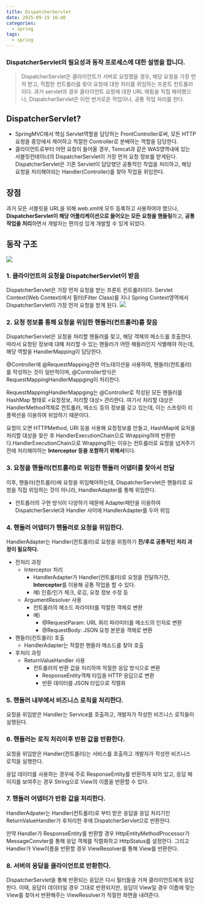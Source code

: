 ```yaml
---
title: DispatcherServlet
date: 2025-09-19 16:40
categories:
  - spring
tags:
  - spring
---
```

### DispatcherServlet의 필요성과 동작 프로세스에 대한 설명을 합니다.
> DispatcherServlet은 클라이언트가 서버로 요청했을 경우, 해당 요청을 가장 먼저 받고, 적합한 컨트롤러를 찾아 요청에 대한 처리를 위임하는 프론트 컨트롤러이다. 과거 servlet의 경우 클라이언트 요청에 대한 URL 매핑을 직접 해야했으나,
> DispatcherServlet은 이런 번거로운 작업이나, 공통 작업 처리를 한다.

<!-- more -->
## DispatcherServlet?
- SpringMVC에서 핵심 Servlet역할을 담당하는 FrontController로써, 모든 HTTP요청을 중앙에서 제어하고 적절한 Controller로 분배하는 역할을 담당한다.
- 클라이언트로부터 어떤 요청이 들어올 경우, Tomcat과 같은 WAS영역내에 있는 서블릿컨테이너의 DispatcherServlet이 가장 먼저 요청 정보를 받게된다. DispatcherServlet은 기존 Servlet이 담당했던 공통적인 작업을 처리하고, 해당 요청을 처리해야되는 Handler(Controller)를 찾아 작업을 위임한다.
## 장점
과거 모든 서블릿을 URL을 위해 web.xml에 모두 등록하고 사용하여야 했으나, **DispatcherServlet이 해당 어플리케이션으로 들어오는 모든 요청을 핸들링**하고, **공통 작업을 처리**하면서 개발자는 편의성 있게 개발할 수 있게 되었다.
## 동작 구조
![](https://velog.velcdn.com/images/baekhk1006/post/36a0f7c3-967c-44bf-bb05-2dd623e20ec3/image.png)
### 1. 클라이언트의 요청을 DispatcherServlet이 받음
DispatcherServlet은 가장 먼저 요청을 받는 프론트 컨트롤러이다. Servlet Context(Web Context)에서 필터(Filter Class)를 지나 Spring Context영역에서 DispatcherServlet이 가장 먼저 요청을 받게 된다.
![](https://velog.velcdn.com/images/baekhk1006/post/3de09622-6ef3-4b0c-8323-07d1c5222ef0/image.png)
### 2. 요청 정보를 통해 요청을 위임한 핸들러(컨트롤러)를 찾음
DispatcherServlet은 요청을 처리할 핸들러를 찾고, 해당 객체의 메소드를 호출한다. 따라서 요청된 정보에 대해 처리할 수 있는 핸들러가 어떤 해들러인지 식별해야 하는데, 해당 역할을 HandlerMapping이 담당한다.

@Controller에 @RequestMapping관련 어노테이션을 사용하여, 핸들러(컨트롤러)를 작성하는 것이 일반적이며, @Controller방식은 RequestMappingHandlerMappging이 처리한다.

RequestMappingHandlerMappging는 @Controller로 작성된 모든 핸들러를 HashMap 형태로 <요청정보, 처리할 대상> 관리한다. 여기서 처리할 대상은 HandlerMethod객체로 컨트롤러, 메소드 등의 정보를 갖고 있는데, 이는 스프링이 리플렉션을 이용하여 위암하기 때문이다.

요청이 오면 HTTPMethod, URI 등을 사용해 요청정보를 만들고, HashMap에 요처을 처리할 대상을 찾은 후 HandlerExecutionChain으로 Wrapping하여 반환한다.HandlerExecutionChain으로 Wrapping하는 이유는 컨트롤러로 요청을 넘겨주기 전에 처리해야하는 **Interceptor 등을 포함하기 위해서**이다.
### 3. 요청을 핸들러(컨트롤러)로 위임한 핸들러 어댑터를 찾아서 전달
이후, 핸들러(컨트롤러)에 요청을 위임해야하는데, DispatcherServlet은 핸들러로 요청을 직접 위임하는 것이 아니라, HandlerAdapter를 통해 위임한다.
- 컨트롤러의 구현 방식이 다양하기 때문에 Adapter패턴을 이용하여 DispatcherServlet과 Handler 사이에 HandlerAdapter를 두어 위임
### 4. 핸들러 어댑터가 핸들러로 요청을 위임한다.
HandlerAdapter는 Handler(컨트롤러)로 요청을 위힘하기 **전/후로 공통적인 처리 과정이 필요하다.**
- 전처리 과정
    - Interceptor 처리
        - HandlerAdapter가 Handler(컨트롤러)로 요청을 전달하기전, **Interceptor**를 이용해 공통 작업을 할 수 있다.
        - 예) 인증/인가 체크, 로깅, 요청 정보 수정 등
    - ArgumentResolver 사용
        - 컨트롤러의 메소드 파라미터를 적절한 객체로 변환
        - 예)
            - @RequestParam: URL 쿼리 파라미터를 메소드의 인자로 변환
            - @RequestBody: JSON 요청 본문을 객체로 변환
- 핸들러(컨트롤러) 호출
    - HandlerAdapter는 적절한 핸들러 메소드를 찾아 호출
- 후처리 과정
    - ReturnValueHandler 사용
        - 컨트롤러의 반환 값을 처리하여 적절한 응답 방식으로 변환
            - ResponseEntity객체 타입을 HTTP 응답으로 변환
            - 반환 데이터를 JSON 타입으로 직렬화
### 5. 핸들러 내부에서 비즈니스 로직을 처리한다.
요청을 위임받은 Handler는 Service를 호출하고, 개발자가 작성한 비즈니스 로직들이 실행된다.
### 6. 핸들러는 로직 처리이후 반환 값을 반환한다.
요청을 위임받은 Handler(컨트롤러)는 서비스를 호출하고 개발자가 작성한 비즈니스 로직을 실행한다.

응답 데이터를 사용하는 경우에 주로 ResponseEntity를 반환하게 되어 있고, 응답 페이지를 보여주는 경우 String으로 View의 이름을 반환할 수 있다.
### 7. 핸들러 어댑터가 반환 값을 처리한다.
HandlerAdpater는 Handler(컨트롤러)로 부터 받은 응답을 응답 처리기인 ReturnValueHandler가 후처리한 후에 DispatcherServlet으로 반환한다.

만약 Handler가 ResponseEntity를 반환할 경우 HttpEntityMethodProcessor가 MessageConvter를 통해 응답 객체를 직렬화하고 HttpStatus를 설정한다.
그리고 Handler가 View이름을 반환할 경우 ViewResolver를 통해 View를 반환한다.
### 8. 서버의 응답을 클라이언트로 반환한다.
DispatcherServlet을 통해 반환되는 응답은 다시 필터들을 거쳐 클라이언트에게 응답한다.
이때, 응답이 데이터일 경우 그대로 반환되지만, 응답이 View일 경우 이름에 맞는 View를 찾아서 반환해주는 ViewResolver가 적절한 화면을 내려준다.
